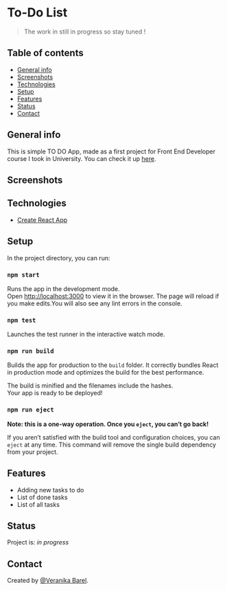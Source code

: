 # To-Do List
>The work in still in progress so stay tuned !

## Table of contents
* [General info](#general-info)
* [Screenshots](#screenshots)
* [Technologies](#technologies)
* [Setup](#setup)
* [Features](#features)
* [Status](#status)
* [Contact](#contact)

## General info
This is  simple TO DO App, made as a first project for Front End Developer course I took in University. You can check it up [here](https://vb-react-to-do.herokuapp.com/).

## Screenshots
[]()

## Technologies
* [Create React App](https://github.com/facebook/create-react-app)

## Setup
In the project directory, you can run:

### `npm start`

Runs the app in the development mode.<br>
Open [http://localhost:3000](http://localhost:3000) to view it in the browser. The page will reload if you make edits.You will also see any lint errors in the console.

### `npm test`

Launches the test runner in the interactive watch mode.

### `npm run build`

Builds the app for production to the `build` folder. It correctly bundles React in production mode and optimizes the build for the best performance.

The build is minified and the filenames include the hashes.<br>
Your app is ready to be deployed!

### `npm run eject`

**Note: this is a one-way operation. Once you `eject`, you can’t go back!**

If you aren’t satisfied with the build tool and configuration choices, you can `eject` at any time. This command will remove the single build dependency from your project.

## Features
* Adding new tasks to do
* List of done tasks
* List of all tasks

## Status
Project is: _in progress_

## Contact
Created by [@Veranika Barel](https://github.com/veranikabarel).




